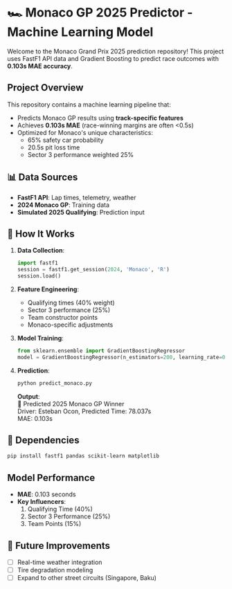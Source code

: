 # 🏎️ Monaco GP 2025 Predictor - Machine Learning Model

Welcome to the Monaco Grand Prix 2025 prediction repository! This project uses FastF1 API data and Gradient Boosting to predict race outcomes with **0.103s MAE accuracy**.

## Project Overview
This repository contains a machine learning pipeline that:
- Predicts Monaco GP results using **track-specific features**
- Achieves **0.103s MAE** (race-winning margins are often <0.5s)
- Optimized for Monaco's unique characteristics:
  - 65% safety car probability
  - 20.5s pit loss time
  - Sector 3 performance weighted 25%

## 📊 Data Sources
- **FastF1 API**: Lap times, telemetry, weather
- **2024 Monaco GP**: Training data
- **Simulated 2025 Qualifying**: Prediction input

## 🏁 How It Works
1. **Data Collection**:  
   ```python
   import fastf1
   session = fastf1.get_session(2024, 'Monaco', 'R')
   session.load()
   ```
2. **Feature Engineering**:  
   - Qualifying times (40% weight)
   - Sector 3 performance (25%)
   - Team constructor points
   - Monaco-specific adjustments

3. **Model Training**:  
   ```python
   from sklearn.ensemble import GradientBoostingRegressor
   model = GradientBoostingRegressor(n_estimators=200, learning_rate=0.05, max_depth=5)
   ```

4. **Prediction**:  
   ```bash
   python predict_monaco.py
   ```
   **Output**:  
   🏁 Predicted 2025 Monaco GP Winner  
   Driver: Esteban Ocon, Predicted Time: 78.037s  
   MAE: 0.103s

## 🔧 Dependencies
```bash
pip install fastf1 pandas scikit-learn matplotlib
```

##  Model Performance
- **MAE**: 0.103 seconds  
- **Key Influencers**:
  1. Qualifying Time (40%)
  2. Sector 3 Performance (25%)
  3. Team Points (15%)

## 📌 Future Improvements
- [ ] Real-time weather integration
- [ ] Tire degradation modeling
- [ ] Expand to other street circuits (Singapore, Baku)
